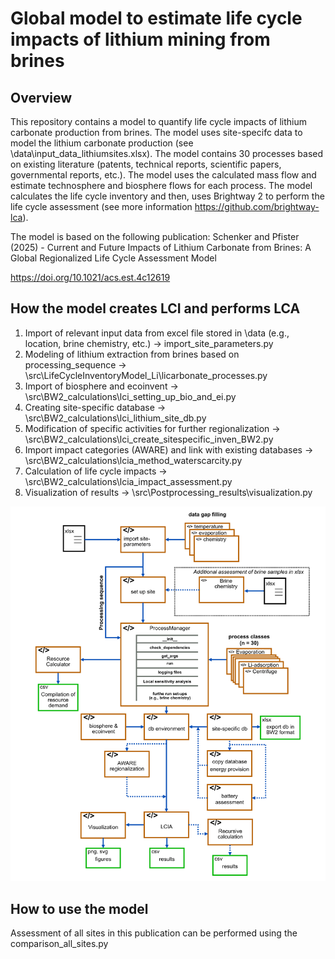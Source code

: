 # Global model to estimate life cycle impacts of lithium mining from brines

## Overview

This repository contains a model to quantify life cycle impacts of lithium carbonate production from brines. The model uses site-specifc data to model the lithium carbonate production 
(see \data\input_data_lithiumsites.xlsx). The model contains 30 processes based on existing literature (patents, technical reports, scientific papers, governmental reports, etc.). 
The model uses the calculated mass flow and estimate technosphere and biosphere flows for each process. 
The model calculates the life cycle inventory and then, uses Brightway 2 to perform the life cycle assessment (see more information https://github.com/brightway-lca). 

The model is based on the following publication: Schenker and Pfister (2025) - Current and Future Impacts of Lithium Carbonate from Brines: A Global Regionalized Life Cycle Assessment Model 

https://doi.org/10.1021/acs.est.4c12619

## How the model creates LCI and performs LCA

1. Import of relevant input data from excel file stored in \data (e.g., location, brine chemistry, etc.) -> import_site_parameters.py
2. Modeling of lithium extraction from brines based on processing_sequence -> \src\LifeCycleInventoryModel_Li\licarbonate_processes.py
3. Import of biosphere and ecoinvent -> \src\BW2_calculations\lci_setting_up_bio_and_ei.py
4. Creating site-specific database -> \src\BW2_calculations\lci_lithium_site_db.py
5. Modification of specific activities for further regionalization -> \src\BW2_calculations\lci_create_sitespecific_inven_BW2.py
6. Import impact categories (AWARE) and link with existing databases -> \src\BW2_calculations\lcia_method_waterscarcity.py
7. Calculation of life cycle impacts -> \src\BW2_calculations\lcia_impact_assessment.py
8. Visualization of results -> \src\Postprocessing_results\visualization.py

![Alt text](data/Overview_of_python_code_SI_16072024.png)

## How to use the model

Assessment of all sites in this publication can be performed using the comparison_all_sites.py
